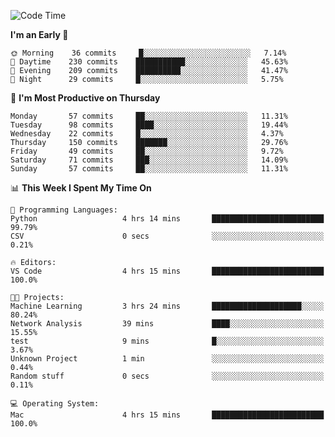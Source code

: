<!--START_SECTION:waka-->
![Code Time](http://img.shields.io/badge/Code%20Time-293%20hrs%2026%20mins-blue)

**I'm an Early 🐤** 

```text
🌞 Morning    36 commits     █░░░░░░░░░░░░░░░░░░░░░░░░   7.14% 
🌆 Daytime    230 commits    ███████████░░░░░░░░░░░░░░   45.63% 
🌃 Evening    209 commits    ██████████░░░░░░░░░░░░░░░   41.47% 
🌙 Night      29 commits     █░░░░░░░░░░░░░░░░░░░░░░░░   5.75%

```
📅 **I'm Most Productive on Thursday** 

```text
Monday       57 commits     ██░░░░░░░░░░░░░░░░░░░░░░░   11.31% 
Tuesday      98 commits     ████░░░░░░░░░░░░░░░░░░░░░   19.44% 
Wednesday    22 commits     █░░░░░░░░░░░░░░░░░░░░░░░░   4.37% 
Thursday     150 commits    ███████░░░░░░░░░░░░░░░░░░   29.76% 
Friday       49 commits     ██░░░░░░░░░░░░░░░░░░░░░░░   9.72% 
Saturday     71 commits     ███░░░░░░░░░░░░░░░░░░░░░░   14.09% 
Sunday       57 commits     ██░░░░░░░░░░░░░░░░░░░░░░░   11.31%

```


📊 **This Week I Spent My Time On** 

```text
💬 Programming Languages: 
Python                   4 hrs 14 mins       █████████████████████████   99.79% 
CSV                      0 secs              ░░░░░░░░░░░░░░░░░░░░░░░░░   0.21%

🔥 Editors: 
VS Code                  4 hrs 15 mins       █████████████████████████   100.0%

🐱‍💻 Projects: 
Machine Learning         3 hrs 24 mins       ████████████████████░░░░░   80.24% 
Network Analysis         39 mins             ████░░░░░░░░░░░░░░░░░░░░░   15.55% 
test                     9 mins              █░░░░░░░░░░░░░░░░░░░░░░░░   3.67% 
Unknown Project          1 min               ░░░░░░░░░░░░░░░░░░░░░░░░░   0.44% 
Random stuff             0 secs              ░░░░░░░░░░░░░░░░░░░░░░░░░   0.11%

💻 Operating System: 
Mac                      4 hrs 15 mins       █████████████████████████   100.0%

```


<!--END_SECTION:waka-->
